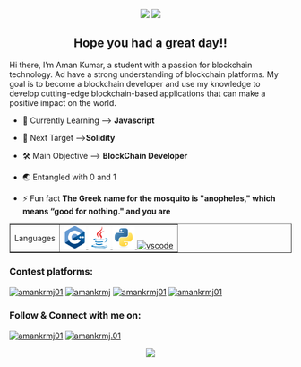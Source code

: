 <p align="center">
  <img src="https://capsule-render.vercel.app/api?type=waving&color=gradient&text=Hello!&height=100&width=1000&section=header&animation=fadeIn"/>
  <img src="https://capsule-render.vercel.app/api?type=transparent&text=Welcome%20to%20my%20profile!👋&animation=fadeIn&fontColor=ffffff&fontSize=30"/>
</p>
<h2 align="center">Hope you had a great day!!</h2>
<!--p align="left"> <a href="https://twitter.com/amankrmj01" target="blank"><img src="https://img.shields.io/twitter/follow/amankrmj01?logo=twitter&style=for-the-badge" alt="amankrmj01" /></a> </p-->
<p align = "left">
Hi there, I’m Aman Kumar, a student with a passion for blockchain technology. Ad have a strong understanding of blockchain platforms. My goal is to become a blockchain developer and use my knowledge to develop cutting-edge blockchain-based applications that can make a positive impact on the world.
</p>

- 🌱 Currently Learning --> **Javascript**

- 🎯 Next Target -->**Solidity**

- 🛠 Main Objective --> **BlockChain Developer**

- 🌏 Entangled with 0 and 1

- ⚡ Fun fact **The Greek name for the mosquito is "anopheles," which means “good for nothing." and you are**

<table border = "1" >
  <tr>
    <td>
      Languages
    </td>
    <td>
<a href="https://www.w3schools.com/cpp/" target="_blank" rel="noreferrer"> <img src="https://raw.githubusercontent.com/devicons/devicon/master/icons/cplusplus/cplusplus-original.svg" alt="cplusplus" width="40" height="40"/> </a>
      <a href="https://www.java.com" target="_blank" rel="noreferrer"> <img src="https://raw.githubusercontent.com/devicons/devicon/master/icons/java/java-original.svg" alt="java" width="40" height="40"/> </a> 
      <a href="https://www.python.org" target="_blank" rel="noreferrer"> <img src="https://raw.githubusercontent.com/devicons/devicon/master/icons/python/python-original.svg" alt="python" width="40" height="40"/> </a>
<a href="https://code.visualstudio.com/" target="_blank" rel="noreferrer"> <img src="https://beeimg.com/images/c51415070942.png" alt="vscode" width="40" height="40"/>
</a>
    </td>
  </tr>
</table>


<h3 align="left">Contest platforms:</h3>
<p align="left">
<a href="https://www.codechef.com/users/amankrmj01" target="blank"><img align="center" src="https://beeimg.com/images/r31954412143.png" alt="amankrmj01" height="30" width="40" /></a>
<a href="https://www.hackerrank.com/amankrmj" target="blank"><img align="center" src="https://raw.githubusercontent.com/rahuldkjain/github-profile-readme-generator/master/src/images/icons/Social/hackerrank.svg" alt="amankrmj" height="30" width="40" /></a>
<a href="https://auth.geeksforgeeks.org/user/amankrmj01" target="blank"><img align="center" src="https://raw.githubusercontent.com/rahuldkjain/github-profile-readme-generator/master/src/images/icons/Social/geeks-for-geeks.svg" alt="amankrmj01" height="30" width="40" /></a>
<a href="https://leetcode.com/amankrmj01/" target="_blank"><img align="center" src="https://beeimg.com/images/k25612475671.png" alt="amankrmj01" height="30" width="40" /></a>
</p>


<h3 align="left">Follow & Connect with me on:</h3>
<p align="left">
  <a href="https://linkedin.com/in/amankrmj01" target="blank"><img align="center" src="https://raw.githubusercontent.com/rahuldkjain/github-profile-readme-generator/master/src/images/icons/Social/linked-in-alt.svg" alt="amankrmj01" height="30" width="40" /></a>
  <a href="https://instagram.com/amankrmj.01" target="blank"><img align="center" src="https://raw.githubusercontent.com/rahuldkjain/github-profile-readme-generator/master/src/images/icons/Social/instagram.svg" alt="amankrmj.01" height="30" width="40" /></a>
  </p>

<p align="center">
  <img src="https://capsule-render.vercel.app/api?type=waving&color=gradient&height=100&section=footer"/>
</p>
